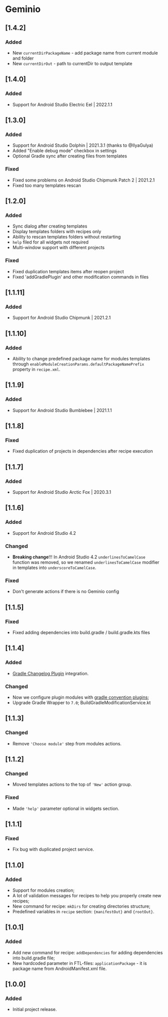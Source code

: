# Geminio

## [1.4.2]
### Added
- New `currentDirPackageName` - add package name from current module and folder
- New `currentDirOut` - path to currentDir to output template

## [1.4.0]
### Added
- Support for Android Studio Electric Eel | 2022.1.1 

## [1.3.0]
### Added
- Support for Android Studio Dolphin | 2021.3.1 (thanks to @IlyaGulya)
- Added "Enable debug mode" checkbox in settings
- Optional Gradle sync after creating files from templates

### Fixed
- Fixed some problems on Android Studio Chipmunk Patch 2 | 2021.2.1
- Fixed too many templates rescan

## [1.2.0]
### Added
- Sync dialog after creating templates
- Display templates folders with recipes only
- Ability to rescan templates folders without restarting
- `help` filed for all widgets not required
- Multi-window support with different projects

### Fixed
- Fixed duplication templates items after reopen project
- Fixed 'addGradlePlugin' and other modification commands in files

## [1.1.11]
### Added
- Support for Android Studio Chipmunk | 2021.2.1

## [1.1.10]
### Added
- Ability to change predefined package name for modules templates through 
`enableModuleCreationParams.defaultPackageNamePrefix` property in `recipe.xml`.

## [1.1.9]
### Added
- Support for Android Studio Bumblebee | 2021.1.1

## [1.1.8]
### Fixed
- Fixed duplication of projects in dependencies after recipe execution

## [1.1.7]
### Added
- Support for Android Studio Arctic Fox | 2020.3.1

## [1.1.6]
### Added
- Support for Android Studio 4.2

### Changed
- **Breaking change**!!! In Android Studio 4.2 `underlinesToCamelCase` function was removed, 
  so we renamed `underlinesToCamelCase` modifier in templates into `underscoreToCamelCase`. 
  
### Fixed
- Don't generate actions if there is no Geminio config 

## [1.1.5]
### Fixed
- Fixed adding dependencies into build.gradle / build.gradle.kts files

## [1.1.4]
### Added
- [Gradle Changelog Plugin](https://github.com/JetBrains/gradle-changelog-plugin) integration.

### Changed
- Now we configure plugin modules with [gradle convention plugins](https://docs.gradle.org/current/samples/sample_convention_plugins.html);
- Upgrade Gradle Wrapper to `7.0`;
  BuildGradleModificationService.kt
## [1.1.3]
### Changed
- Remove `'Choose module'` step from modules actions.

## [1.1.2]
### Changed
- Moved templates actions to the top of `'New'` action group.

### Fixed
- Made `'help'` parameter optional in widgets section.

## [1.1.1]
### Fixed
- Fix bug with duplicated project service.

## [1.1.0]
### Added
- Support for modules creation;
- A lot of validation messages for recipes to help you properly create new recipes;
- New command for recipe: `mkDirs` for creating directories structure;
- Predefined variables in `recipe` section: `{manifestOut}` and `{rootOut}`.

## [1.0.1]
### Added
- Add new command for recipe: `addDependencies` for adding dependencies into build.gradle file; 
- New hardcoded parameter in FTL-files: `applicationPackage` - it is package name from AndroidManifest.xml file.

## [1.0.0]
### Added
- Initial project release.
